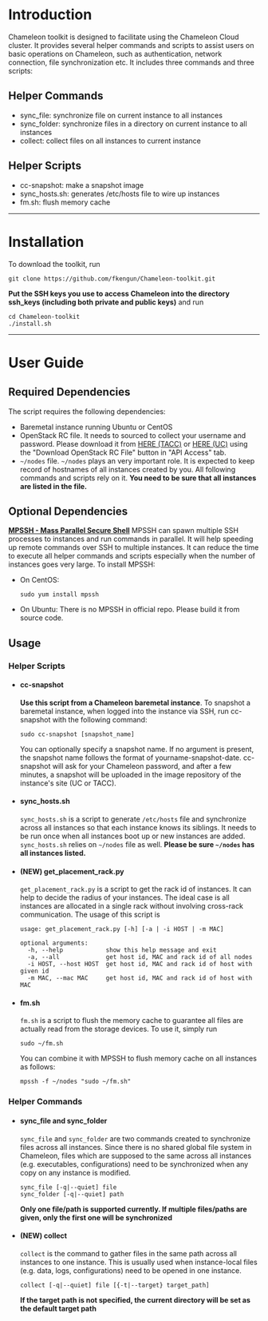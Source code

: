 # Introduction
Chameleon toolkit is designed to facilitate using the Chameleon Cloud cluster. It provides several helper commands and scripts to assist users on basic operations on Chameleon, such as authentication, network connection, file synchronization etc. It includes three commands and three scripts:
## Helper Commands
* sync_file: synchronize file on current instance to all instances
* sync_folder: synchronize files in a directory on current instance to all instances
* collect: collect files on all instances to current instance
## Helper Scripts
* cc-snapshot: make a snapshot image
* sync_hosts.sh: generates /etc/hosts file to wire up instances
* fm.sh: flush memory cache
---

# Installation
To download the toolkit, run
```
git clone https://github.com/fkengun/Chameleon-toolkit.git
```
**Put the SSH keys you use to access Chameleon into the directory ssh_keys (including both private and public keys)** and run
```
cd Chameleon-toolkit
./install.sh
```

---
# User Guide
## Required Dependencies
The script requires the following dependencies:
* Baremetal instance running Ubuntu or CentOS
* OpenStack RC file. It needs to sourced to collect your username and password. Please download it from [HERE (TACC)](https://chi.tacc.chameleoncloud.org/dashboard/project/access_and_security/) or [HERE (UC)](https://chi.uc.chameleoncloud.org/dashboard/project/access_and_security/) using the "Download OpenStack RC File" button in "API Access" tab.
* `~/nodes` file. `~/nodes` plays an very important role. It is expected to keep record of hostnames of all instances created by you. All following commands and scripts rely on it. **You need to be sure that all instances are listed in the file.**
## Optional Dependencies
**[MPSSH - Mass Parallel Secure Shell](https://github.com/ndenev/mpssh)**
MPSSH can spawn multiple SSH processes to instances and run commands in parallel. It will help speeding up remote commands over SSH to multiple instances. It can reduce the time to execute all helper commands and scripts especially when the number of instances goes very large. To install MPSSH:
* On CentOS:
    ```
    sudo yum install mpssh
    ```
* On Ubuntu:
    There is no MPSSH in official repo. Please build it from source code.

## Usage
### Helper Scripts
* #### cc-snapshot
    **Use this script from a Chameleon baremetal instance**. To snapshot a baremetal instance, when logged into the instance via SSH, run cc-snapshot with the following command:
    ```
    sudo cc-snapshot [snapshot_name]
    ```
    You can optionally specify a snapshot name. If no argument is present, the snapshot name follows the format of yourname-snapshot-date.
    cc-snapshot will ask for your Chameleon password, and after a few minutes, a snapshot will be uploaded in the image repository of the instance's site (UC or TACC).
* #### sync_hosts.sh
    `sync_hosts.sh` is a script to generate `/etc/hosts` file and synchronize across all instances so that each instance knows its siblings. It needs to be run once when all instances boot up or new instances are added. `sync_hosts.sh` relies on `~/nodes` file as well. **Please be sure `~/nodes` has all instances listed.**
* #### (NEW) get_placement_rack.py
    `get_placement_rack.py` is a script to get the rack id of instances. It can help to decide the radius of your instances. The ideal case is all instances are allocated in a single rack without involving cross-rack communication. The usage of this script is
    ```
    usage: get_placement_rack.py [-h] [-a | -i HOST | -m MAC]

    optional arguments:
      -h, --help            show this help message and exit
      -a, --all             get host id, MAC and rack id of all nodes
      -i HOST, --host HOST  get host id, MAC and rack id of host with given id
      -m MAC, --mac MAC     get host id, MAC and rack id of host with MAC
    ```

* #### fm.sh
    `fm.sh` is a script to flush the memory cache to guarantee all files are actually read from the storage devices. To use it, simply run
    ```
    sudo ~/fm.sh
    ```
    You can combine it with MPSSH to flush memory cache on all instances as follows:
    ```
    mpssh -f ~/nodes "sudo ~/fm.sh"
    ```
### Helper Commands
* #### sync_file and sync_folder
    `sync_file` and `sync_folder` are two commands created to synchronize files across all instances. Since there is no shared global file system in Chameleon, files which are supposed to the same across all instances (e.g. executables, configurations) need to be synchronized when any copy on any instance is modified.
    ```
    sync_file [-q|--quiet] file
    sync_folder [-q|--quiet] path
    ```
    **Only one file/path is supported currently. If multiple files/paths are given, only the first one will be synchronized**
* #### (NEW) collect
    `collect` is the command to gather files in the same path across all instances to one instance. This is usually used when instance-local files (e.g. data, logs, configurations) need to be opened in one instance.
    ```
    collect [-q|--quiet] file [{-t|--target} target_path]
    ```
    **If the target path is not specified, the current directory will be set as the default target path**
